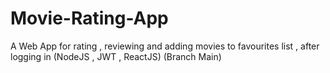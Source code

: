 # Movie-Rating-App
A Web App for rating , reviewing and adding movies to favourites list , after logging in (NodeJS , JWT , ReactJS) (Branch Main)
